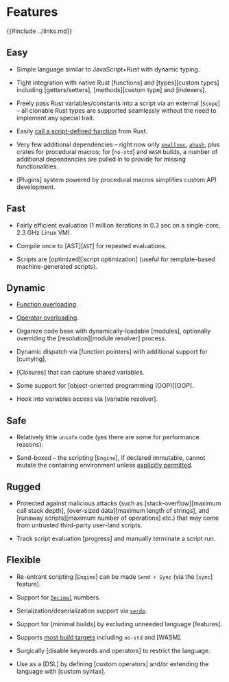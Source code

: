 Features
========

{{#include ../links.md}}


Easy
----

* Simple language similar to JavaScript+Rust with dynamic typing.

* Tight integration with native Rust [functions] and [types][custom types] including
  [getters/setters], [methods][custom type] and [indexers].

* Freely pass Rust variables/constants into a script via an external [`Scope`] &ndash; all clonable
  Rust types are supported seamlessly without the need to implement any special trait.

* Easily [call a script-defined function]({{rootUrl}}/engine/call-fn.md) from Rust.

* Very few additional dependencies &ndash; right now only
  [`smallvec`](https://crates.io/crates/smallvec), [`ahash`](https://crates.io/crates/ahash),
  plus crates for procedural macros; for [`no-std`] and `WASM` builds, a number of additional
  dependencies are pulled in to provide for missing functionalities.

* [Plugins] system powered by procedural macros simplifies custom API development.


Fast
----

* Fairly efficient evaluation (1 million iterations in 0.3 sec on a single-core, 2.3 GHz Linux VM).

* Compile once to [AST][`AST`] for repeated evaluations.

* Scripts are [optimized][script optimization] (useful for template-based machine-generated scripts).


Dynamic
-------

* [Function overloading]({{rootUrl}}/language/overload.md).

* [Operator overloading]({{rootUrl}}/rust/operators.md).

* Organize code base with dynamically-loadable [modules], optionally overriding the
  [resolution][module resolver] process.

* Dynamic dispatch via [function pointers] with additional support for [currying].

* [Closures] that can capture shared variables.

* Some support for [object-oriented programming (OOP)][OOP].

* Hook into variables access via [variable resolver].


Safe
----

* Relatively little `unsafe` code (yes there are some for performance reasons).

* Sand-boxed &ndash; the scripting [`Engine`], if declared immutable, cannot mutate the containing
  environment unless [explicitly permitted]({{rootUrl}}/patterns/control.md).


Rugged
------

* Protected against malicious attacks (such as [stack-overflow][maximum call stack depth],
  [over-sized data][maximum length of strings], and [runaway scripts][maximum number of operations]
  etc.) that may come from untrusted third-party user-land scripts.

* Track script evaluation [progress] and manually terminate a script run.


Flexible
--------

* Re-entrant scripting [`Engine`] can be made `Send + Sync` (via the [`sync`] feature).

* Support for [`Decimal`](https://crates.io/crates/rust_decimal) numbers.

* Serialization/deserialization support via [`serde`](https://crates.io/crates/serde).

* Support for [minimal builds] by excluding unneeded language [features].

* Supports [most build targets](targets.md) including `no-std` and [WASM].

* Surgically [disable keywords and operators] to restrict the language.

* Use as a [DSL] by defining [custom operators] and/or extending the language with [custom syntax].
